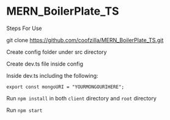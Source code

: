 # MERN_BoilerPlate_TS
Steps For Use

git clone https://github.com/coofzilla/MERN_BoilerPlate_TS.git

Create config folder under src directory

Create dev.ts file inside config

Inside dev.ts including the following:

`export const mongoURI = "YOURMONGOURIHERE";`

Run `npm install` in both `client` directory and `root` directory

Run `npm start`
